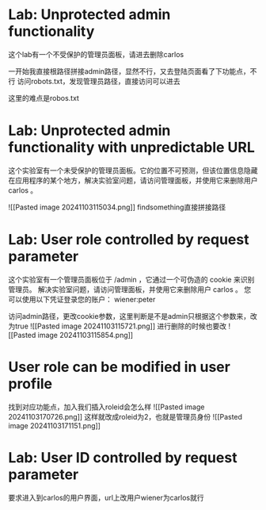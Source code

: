 # Lab: Unprotected admin functionality
这个lab有一个不受保护的管理员面板，请进去删除carlos

一开始我直接根路径拼接admin路径，显然不行，又去登陆页面看了下功能点，不行
访问robots.txt，发现管理员路径，直接访问可以进去

这里的难点是robos.txt

# Lab: Unprotected admin functionality with unpredictable URL
这个实验室有一个未受保护的管理员面板。它的位置不可预测，但该位置信息隐藏在应用程序的某个地方，解决实验室问题，请访问管理面板，并使用它来删除用户 carlos 。

![[Pasted image 20241103115034.png]]
findsomething直接拼接路径

# Lab: User role controlled by request parameter
这个实验室有一个管理员面板位于 /admin ，它通过一个可伪造的 cookie 来识别管理员。
解决实验室问题，请访问管理面板，并使用它来删除用户 carlos 。
您可以使用以下凭证登录您的账户： wiener:peter

访问admin路径，更改cookie参数，这里判断是不是admin只根据这个参数来，改为true
![[Pasted image 20241103115721.png]]
进行删除的时候也要改
![[Pasted image 20241103115854.png]]

# User role can be modified in user profile
找到对应功能点，加入我们插入roleid会怎么样
![[Pasted image 20241103170726.png]]
这样就改成roleid为2，也就是管理员身份
![[Pasted image 20241103171151.png]]

# Lab: User ID controlled by request parameter
要求进入到carlos的用户界面，url上改用户wiener为carlos就行

